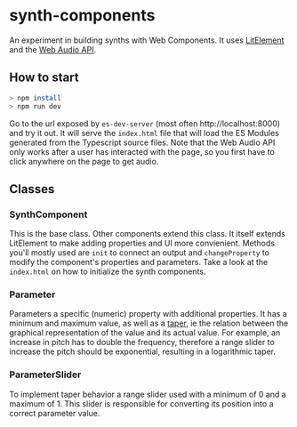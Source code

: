 # synth-components
An experiment in building synths with Web Components. It uses [LitElement](https://lit-element.polymer-project.org) and the [Web Audio API](https://developer.mozilla.org/en-US/docs/Web/API/Web_Audio_API).

## How to start
```zsh
> npm install
> npm run dev
```

Go to the url exposed by `es-dev-server` (most often http://localhost:8000) and try it out. It will serve the `index.html` file that will load the ES Modules generated from the Typescript source files.
Note that the Web Audio API only works after a user has interacted with the page, so you first have to click anywhere on the page to get audio.

## Classes

### SynthComponent
This is the base class. Other components extend this class. It itself extends LitElement to make adding properties and UI more convienient. Methods you'll mostly used are `init` to connect an output and `changeProperty` to modify the component's properties and parameters. Take a look at the `index.html` on how to initialize the synth components.

### Parameter
Parameters a specific (numeric) property with additional properties. It has a minimum and maximum value, as well as a [taper](https://en.wikipedia.org/wiki/Potentiometer#Resistance–position_relationship:_"taper"), ie the relation between the graphical representation of the value and its actual value. For example, an increase in pitch has to double the frequency, therefore a range slider to increase the pitch should be exponential, resulting in a logarithmic taper.

### ParameterSlider
To implement taper behavior a range slider used with a minimum of 0 and a maximum of 1. This slider is responsible for converting its position into a correct parameter value.
